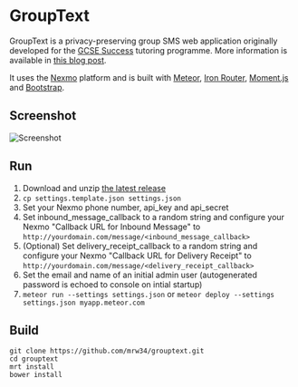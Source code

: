 GroupText
=========
GroupText is a privacy-preserving group SMS web application originally developed for the [GCSE Success](http://gcsesuccess.wordpress.com/) tutoring programme. More information is available in [this blog post](http://markwoodbridge.com/2013/09/05/grouptext.html).

It uses the [Nexmo](https://www.nexmo.com/) platform and is built with [Meteor](http://www.meteor.com/), [Iron Router](https://github.com/EventedMind/iron-router), [Moment.js](http://momentjs.com/) and [Bootstrap](http://getbootstrap.com/).

Screenshot
----------
![Screenshot](https://dl.dropboxusercontent.com/u/1120779/GroupText%20Screenshot.png)

Run
---
1. Download and unzip [the latest release](https://github.com/mrw34/grouptext/releases)
1. ```cp settings.template.json settings.json```
1. Set your Nexmo phone number, api\_key and api\_secret
1. Set inbound\_message\_callback to a random string and configure your Nexmo "Callback URL for Inbound Message" to `http://yourdomain.com/message/<inbound_message_callback>`
1. (Optional) Set delivery\_receipt\_callback to a random string and configure your Nexmo "Callback URL for Delivery Receipt" to `http://yourdomain.com/message/<delivery_receipt_callback>`
1. Set the email and name of an initial admin user (autogenerated password is echoed to console on intial startup)
1. ```meteor run --settings settings.json``` or ```meteor deploy --settings settings.json myapp.meteor.com```

Build
-----
```
git clone https://github.com/mrw34/grouptext.git
cd grouptext
mrt install
bower install
```

